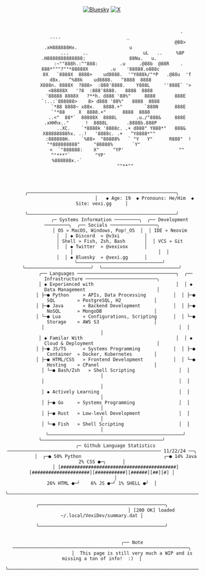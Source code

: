 <div align="center">

[![Bluesky](https://img.shields.io/badge/-Bluesky-0285FF?style=flate-square&logo=bluesky&logoColor=white)](https://bsky.app/profile/vexi.gg)
[![X](https://img.shields.io/badge/-The_Everything_App™-1DA1F2?style=flat-square&logo=x&logoColor=white)](https://twitter.com/vexivox)
<!-- [![](https://img.shields.io/badge/Site-vexi.gg-darkgreen?style=flat-square)](https://vexi.gg) -->
<!-- [![Discord](https://img.shields.io/badge/-Discord-5865F2?style=flate-square&logo=discord&logoColor=white)](https://discord.com/app) -->

<!-- 

Widest block before horizontal scrollbar:
╭──────────────────────────────────────────────────────────────────────────────────────────────────────────────────────╮ 
│                                                                                                                      │
╰──────────────────────────────────────────────────────────────────────────────────────────────────────────────────────╯
-->

```ansi

        
                                                          .           ....                        _         
                                                         @88>     .xH888888Hx.                   u          
               ...     ..                    uL   ..     %8P    .H8888888888888:                88Nu.   u.  
            :~""888h.:^"888:        .u     .@88b  @88R    .     888*"""?""*88888X        .u    '88888.o888c 
           8X   `8888X  8888>    ud8888.  '"Y888k/"*P   .@88u  'f     d8x.   ^%88k    ud8888.   ^8888  8888 
          X888n. 8888X  ?888>  :888'8888.    Y888L     ''888E` '>    <88888X   '?8  :888'8888.   8888  8888 
          '88888 8888X   ?**h. d888 '88%"     8888       888E   `:..:`888888>    8> d888 '88%"   8888  8888 
            `*88 8888~ x88x.   8888.+"        `888N      888E          `"*88     X  8888.+"      8888  8888 
           ..<"  88*`  88888X  8888L       .u./"888&     888E     .xHHhx.."      !  8888L       .8888b.888P 
              ..XC.    `*8888k '8888c. .+ d888" Y888*"   888&    X88888888hx. ..!   '8888c. .+   ^Y8888*""  
            :888888H.    `%88>  "88888%   ` "Y   Y"      R888"  !   "*888888888"     "88888%       `Y"      
           <  `"888888:    X"     "YP'                    ""           ^"***"`         "YP'                 
                 %888888x.-`                                                                                 
                   ""**""  
  
  
  
                               ╭──────────────────────────────────────────────────────╮
                               │   ◆ Age: 19  ◆ Pronouns: He/Him  ◆ Site: vexi.gg     │
                               ╰──────────────────────────────────────────────────────╯
             ╭─ Systems Information ─────────╮  ╭── Development ─────────╮  ╭── Socials ─────────────────╮
             │ OS » MacOS, Windows, Pop!_OS  │  │ IDE » Neovim           │  │ ◆ Discord  » @v3xi         │
             │ Shell » Fish, Zsh, Bash       │  │ VCS » Git              │  │ ◆ Twitter  » @vexivox      │
             │                               │  │                        │  │ ◆ Bluesky  » @vexi.gg      │
             ╰───────────────────────────────╯  ╰────────────────────────╯  ╰────────────────────────────╯
          ╭── Languages ────────────────────────────────────╮  ╭── Infrastructure ──────────────────────────╮
          │ ◆ Experienced with                              │  │ ◆ Data Management                          │
          │ ├─● Python     » APIs, Data Processing          │  │ ├─● SQL        » PostgreSQL, H2            │
          │ ├─● Java       » Backend Development            │  │ ├─● NoSQL      » MongoDB                   │
          │ └─● Lua        » Configurations, Scripting      │  │ └─● Storage    » AWS S3                    │
          │                                                 │  │                                            │
          │ ◆ Familar With                                  │  │ ◆ Cloud & Deployment                       │
          │ ├─● JS/TS      » Systems Programming            │  │ ├─● Container  » Docker, Kubernetes        │
          │ ├─● HTML/CSS   » Frontend Development           │  │ └─● Hosting    » CPanel                    │
          │ └─● Bash/Zsh   » Shell Scripting                │  │                                            │
          │                                                 │  │                                            │
          │ ◆ Actively Learning                             │  │                                            │
          │ ├─● Go     » Systems Programming                │  │                                            │
          │ ├─● Rust   » Low-level Development              │  │                                            │
          │ └─● Fish   » Shell Scripting                    │  │                                            │
          ╰─────────────────────────────────────────────────╯  ╰────────────────────────────────────────────╯
          ╭─ Github Language Statistics ──────────────────────────────────────────────────────── 11/22/24 ──╮
          │  ┌─● 50% Python                              ┌─● 14% Java                       2% CSS ●─┐      │
          │ [##########################################][#####################][###########][######][##][#] │
          │                                                          26% HTML ●─┘    6% JS ●─┘ 1% SHELL ●┘  │
          ╰─────────────────────────────────────────────────────────────────────────────────────────────────╯
                                    ╭──────────────────────────────────────────────╮
                                    │ [200 OK] loaded ~/.local/VexiDev/summary.dat │
                                    ╰──────────────────────────────────────────────╯
```


```ansi

                      ╭── Note ────────────────────────────────────────────────────────────────╮
                      │  This page is still very much a WIP and is missing a ton of info!  :)  │
                      ╰────────────────────────────────────────────────────────────────────────╯
```

</div>
